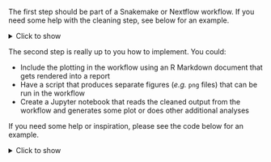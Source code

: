 The first step should be part of a Snakemake or Nextflow workflow. If you need some help
with the cleaning step, see below for an example.

<details>
<summary>Click to show</summary>
***

You can save this script as *e.g.* `clean_csv.py` and run it in the second
Snakemake rule (or Nextflow process).

```python
#!/usr/bin/env python
import pandas as pd
from argparse import ArgumentParser

def main(args):
    df = pd.read_csv(args.input, header=0)
    df.rename(columns=lambda x: x.split("[")[-1].rstrip("]"), inplace=True)
    df.rename(columns={'R Markdown': 'RMarkdown'}, inplace=True)
    df.to_csv(args.output, index=False)

if __name__ == '__main__':
    parser = ArgumentParser()
    parser.add_argument("input", type=str,
                        help="Input csv file")
    parser.add_argument("output", type=str,
                        help="Output csv file cleaned")
    args = parser.parse_args()
    main(args)
```

You can execute the script with the following command:

```
python clean_csv.py input_file.csv output_file.csv
```

***
</details>

The second step is really up to you how to implement. You could:

* Include the plotting in the workflow using an R Markdown document that
  gets rendered into a report
* Have a script that produces separate figures (*e.g.* `png` files) that
  can be run in the workflow
* Create a Jupyter notebook that reads the cleaned output from the workflow
  and generates some plot or does other additional analyses

If you need some help or inspiration, please see the code below for an example.

<details>
<summary>Click to show</summary>
***

You can save the following script as *e.g.* `plot.py` and run with the cleaned
files as input.

```python
#!/usr/bin/env python
import matplotlib as mpl
import matplotlib.pyplot as plt
plt.style.use('ggplot')
mpl.use('agg')
import pandas as pd
import seaborn as sns
import numpy as np
from argparse import ArgumentParser

def read_files(files):
    """Reads experience counts and concatenates into one dataframe"""
    df = pd.DataFrame()
    for i, f in enumerate(files):
        # Extract date
        d = f.split(".")[0]
        _df = pd.read_csv(f, sep=",", header=0)
        # Assign date
        _df = _df.assign(Date=pd.Series([d]*len(_df), index=_df.index))
        if i==0:
            df = _df.copy()
        else:
            df = pd.concat([df,_df], sort=True)
    return df.reset_index().drop("index",axis=1).fillna(0)

def count_experience(df, normalize=False):
    """Generates long format dataframe of counts"""
    df_l = pd.DataFrame()
    for software in df.columns:
        if software=="Date":
            continue
        # Groupby software and count
        _df = df.groupby(["Date",software]).count().iloc[:,0].reset_index()
        _df.columns = ["Date","Experience","Count"]
        _df = _df.assign(Software=pd.Series([software]*len(_df),
            index=_df.index))
        if normalize:
            _df = pd.merge(_df.groupby("Date").sum().rename(columns={'Count':'Tot'}),_df, left_index=True, right_on="Date")
            _df.Count = _df.Count.div(_df.Tot)*100
            _df.rename(columns={'Count': '%'}, inplace=True)
        df_l = pd.concat([df_l, _df], sort=True)
    df_l.loc[df_l.Experience==0,"Experience"] = np.nan
    return df_l


def plot_catplot(df, outdir, figname, y, palette="Blues"):
    """Plot barplots of user experience per software"""
    ax = sns.catplot(data=df, x="Date", col="Software", col_wrap=3, y=y,
        hue="Experience", height=2.8,
                     kind="bar",
                     hue_order=["Never heard of it",
                                "Heard of it but haven't used it",
                                "Tried it once or twice", "Use it"],
                     col_order=["Conda", "Git", "Snakemake", "Jupyter",
                                "RMarkdown", "Docker", "Singularity"],
                     palette=palette)
    ax.set_titles("{col_name}")
    plt.savefig("{}/{}".format(outdir, figname), bbox_to_inches="tight",
        dpi=300)
    plt.close()

def plot_barplot(df, outdir, figname, x):
    """Plot a barplot summarizing user experience over all software"""
    ax = sns.barplot(data=df, hue="Date", y="Experience", x=x, errwidth=.5,
                order=["Never heard of it",
                       "Heard of it but haven't used it",
                       "Tried it once or twice", "Use it"])
    plt.savefig("{}/{}".format(outdir, figname), bbox_inches="tight",
        dpi=300)
    plt.close()

def main(args):
    # Read all csv files
    df = read_files(args.files)
    # Count experience
    df_l = count_experience(df)
    # Count and normalize experience
    df_lp = count_experience(df, normalize=True)
    # Plot catplot of student experience
    plot_catplot(df_l, args.outdir, "exp_counts.png", y="Count")
    # Plot catplot of student experience in %
    plot_catplot(df_lp, args.outdir, "exp_percent.png", y="%",
                 palette="Reds")
    # Plot barplot of experience
    plot_barplot(df_lp, args.outdir, "exp_barplot.png", x="%")

if __name__ == '__main__':
    parser = ArgumentParser()
    parser.add_argument("files", nargs="+",
        help="CSV files with student experience to produce plots for")
    parser.add_argument("--outdir", type=str, default=".",
        help="Output directory for plots (defaults to current directory)")
    args = parser.parse_args()
    main(args)
```

You can execute the script with the following command:

```
python plot.py file1.csv file2.csv file3.csv --outdir results/
```
</details>
